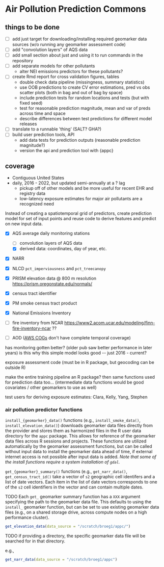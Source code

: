 # Air Pollution Prediction Commons

## things to be done

- [ ] add just target for downloading/installing required geomarker data sources (w/o running any geomarker assessment code)
- [ ] add "convolution layers" of AQS data
- [ ] add small section about just and using it to run commands in the repository
- [ ] add separate models for other pollutants
  - alter NEI emissions predictors for these pollutants?
- [ ] create Rmd report for cross validation figures, tables
  - double check data pipeline (missingness, summary statistics)
  - use OOB predictions to create CV error estimations, pred vs obs scatter plots (both in bag and out of bag by space)
  - include prediction tests for random locations and tests (but with fixed seed)
  - test for reasonable prediction magnitude, mean and var of preds across time and space
  - describe differences between test predictions for different model releases
- [ ] translate to a runnable 'thing' (SALT? GHA?)
- [ ] build user prediction tools, API
  - add data tests for prediction outputs (reasonable prediction magnitude?)
  - version the api and prediction tool with {appc}

## coverage

- Contiguous United States
- daily, 2016 - 2022, but updated semi-annually at a ? lag
  - pickup off of other models and be more useful for recent EHR and registry data
  - low-latency exposure estimates for major air pollutants are a recognized need

Instead of creating a spatiotemporal grid of predictors, create prediction model for set of input points and reuse code to derive features and predict on new input data.

- [x] AQS average daily monitoring stations
  - [ ] convolution layers of AQS data
  - [x] derived data: coordinates, day of year, etc.
- [x] NARR
- [x] NLCD `pct_imperviousness` and `pct_treecanopy`
- [x] PRISM elevation data @ 800 m resolution https://prism.oregonstate.edu/normals/
- [x] census tract identifier
- [x] PM smoke census tract product
- [x] National Emissions Inventory
- [ ] fire inventory from NCAR https://www2.acom.ucar.edu/modeling/finn-fire-inventory-ncar ??
- [ ] AOD ([AWS COGs](https://www.earthdata.nasa.gov/engage/cloud-optimized-geotiffs#AOD) don't have complete temporal coverage)


has monitoring gotten better?  (older pub saw better performance in later years) is this why this simple model looks good -- just 2016 - current?

exposure assessment code (must be in R package, but geocoding can be outside R)

make the entire training pipeline an R package?  then same functions used for prediction data too... (intermediate data functions would be good covariates / other geomarkers to use as well)

test users for deriving exposure estimates: Clara, Kelly, Yang, Stephen

### air pollution predictor functions

`install_{geomarker}_data()` functions (e.g., `install_smoke_data()`, `install_elevation_data()`) downloads geomarker data files directly from the provider and stores them as harmonized files in the R user data directory for the `appc` package.  This allows for reference of the geomarker data files across R sessions and projects. These functions are utilized automatically by the geomarker assessment functions, but can be called without input data to install the geomarker data ahead of time, if external internet access is not possible after input data is added. *Note that some of the install functions require a system installation of `gdal`.* 


`get_{geomarker}_summary()` functions (e.g., `get_narr_data()`, `get_census_tract_id()` take a vector of `s2` geographic cell identifers and a list of date vectors. Each item in the list of date vectors corresponds to one of the `s2` cell identifiers in the vector and can contain multiple dates.

TODO Each `get_` geomarker summary function has a `XXX` argument specifying the path to the geomarker data file.  This defaults to using the `install_` geomarker function, but can be set to use existing geomarker data files (e.g., on a shared storage drive, across compute nodes on a high performance cluster).

```R
get_elevation_data(data_source = "/scratch/broeg1/appc/")
```

TODO if providing a directory, the specific geomarker data file will be searched for in that directory.

e.g.,

```R
get_narr_data(data_source = "/scratch/broeg1/appc")
```
